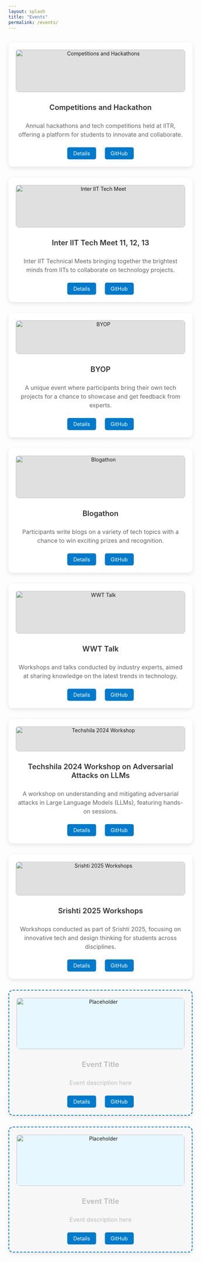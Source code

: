 ```yaml
---
layout: splash
title: "Events"
permalink: /events/
---
```


<style>
/* General Grid Setup */
.event-grid {
  display: grid;
  grid-template-columns: repeat(auto-fit, minmax(250px, 1fr));
  gap: 30px;
  margin-top: 2rem;
}

/* Event Card Container */
.event-card {
  background: #ffffff; /* White background for a clean look */
  padding: 20px;
  border-radius: 12px;
  box-shadow: 0 4px 12px rgba(0, 0, 0, 0.1); /* Soft shadow for depth */
  transition: transform 0.3s ease, box-shadow 0.3s ease;
  text-align: center;
  display: flex;
  flex-direction: column;
  justify-content: space-between;
  height: 300px; /* Keeps card size uniform */
}

.event-card:hover {
  transform: translateY(-5px); /* Subtle lift on hover */
  box-shadow: 0 8px 20px rgba(0, 0, 0, 0.15); /* Deeper shadow on hover */
}

/* Event Image */
.event-card img {
  width: 100%;
  height: auto;
  max-height: 150px; /* Limited height for images */
  object-fit: cover;
  border-radius: 8px;
  background: #e0e0e0; /* Light grey background for placeholder effect */
  margin-bottom: 20px;
  transition: background 0.3s ease;
}

.event-card img:hover {
  background: #bdbdbd; /* Slightly darker grey when hovered */
}

/* Title Text */
.event-card h3 {
  font-size: 1.25rem;
  color: #333; /* Darker text for visibility */
  margin: 10px 0;
  font-weight: 600; /* Bold title for emphasis */
}

/* Event Description */
.event-card p {
  font-size: 1rem;
  color: #666; /* Soft grey text for description */
  line-height: 1.5;
  margin-bottom: 15px;
}

/* Links Section */
.event-links a {
  display: inline-block;
  margin: 8px 10px 0;
  padding: 8px 16px;
  background: #007acc; /* Matching blue */
  color: white;
  border-radius: 5px;
  font-size: 0.9rem;
  text-decoration: none;
  transition: background 0.3s ease;
}

.event-links a:hover {
  background: #005eaa; /* Darker blue for hover effect */
}

/* Placeholder Cards */
.event-card.placeholder {
  background: #f7f7f7; /* Very light background for placeholders */
  border: 2px dashed #007acc; /* Blue dashed border for empty cards */
}

.event-card.placeholder img {
  background: #e6f7ff; /* Light blue background for placeholders */
}

.event-card.placeholder h3 {
  color: #bbb; /* Lighter grey for the title of the placeholder */
}

.event-card.placeholder p {
  color: #bbb; /* Lighter grey for the description of the placeholder */
}
</style>

<!-- Event Grid -->
<div class="event-grid">

  <!-- Event 1: Competitions and Hackathon -->
  <div class="event-card">
    <img src="{{ site.baseurl }}/assets/images/events/competitions-hackathon.jpg" alt="Competitions and Hackathons">
    <h3>Competitions and Hackathon</h3>
    <p>Annual hackathons and tech competitions held at IITR, offering a platform for students to innovate and collaborate.</p>
    <div class="event-links">
      <a href="https://example-link.com" target="_blank">Details</a>
      <a href="https://github.com/example-repo" target="_blank">GitHub</a>
    </div>
  </div>

  <!-- Event 2: Inter IIT Tech Meet 11, 12, 13 -->
  <div class="event-card">
    <img src="{{ site.baseurl }}/assets/images/events/inter-iit-tech-meet.jpg" alt="Inter IIT Tech Meet">
    <h3>Inter IIT Tech Meet 11, 12, 13</h3>
    <p>Inter IIT Technical Meets bringing together the brightest minds from IITs to collaborate on technology projects.</p>
    <div class="event-links">
      <a href="https://example-link.com" target="_blank">Details</a>
      <a href="https://github.com/example-repo" target="_blank">GitHub</a>
    </div>
  </div>

  <!-- Event 3: BYOP (Bring Your Own Project) -->
  <div class="event-card">
    <img src="{{ site.baseurl }}/assets/images/events/byop.jpg" alt="BYOP">
    <h3>BYOP</h3>
    <p>A unique event where participants bring their own tech projects for a chance to showcase and get feedback from experts.</p>
    <div class="event-links">
      <a href="https://example-link.com" target="_blank">Details</a>
      <a href="https://github.com/example-repo" target="_blank">GitHub</a>
    </div>
  </div>

  <!-- Event 4: Blogathon -->
  <div class="event-card">
    <img src="{{ site.baseurl }}/assets/images/events/blogathon.jpg" alt="Blogathon">
    <h3>Blogathon</h3>
    <p>Participants write blogs on a variety of tech topics with a chance to win exciting prizes and recognition.</p>
    <div class="event-links">
      <a href="https://example-link.com" target="_blank">Details</a>
      <a href="https://github.com/example-repo" target="_blank">GitHub</a>
    </div>
  </div>

  <!-- Event 5: WWT Talk (Workshop Talk) -->
  <div class="event-card">
    <img src="{{ site.baseurl }}/assets/images/events/wwt-talk.jpg" alt="WWT Talk">
    <h3>WWT Talk</h3>
    <p>Workshops and talks conducted by industry experts, aimed at sharing knowledge on the latest trends in technology.</p>
    <div class="event-links">
      <a href="https://example-link.com" target="_blank">Details</a>
      <a href="https://github.com/example-repo" target="_blank">GitHub</a>
    </div>
  </div>

  <!-- Event 6: Techshila 2024 Workshop on Adversarial Attacks on LLMs -->
  <div class="event-card">
    <img src="{{ site.baseurl }}/assets/images/events/techshila-2024.jpg" alt="Techshila 2024 Workshop">
    <h3>Techshila 2024 Workshop on Adversarial Attacks on LLMs</h3>
    <p>A workshop on understanding and mitigating adversarial attacks in Large Language Models (LLMs), featuring hands-on sessions.</p>
    <div class="event-links">
      <a href="https://example-link.com" target="_blank">Details</a>
      <a href="https://github.com/example-repo" target="_blank">GitHub</a>
    </div>
  </div>

  <!-- Event 7: Srishti 2025 Workshops -->
  <div class="event-card">
    <img src="{{ site.baseurl }}/assets/images/events/srishti-2025.jpg" alt="Srishti 2025 Workshops">
    <h3>Srishti 2025 Workshops</h3>
    <p>Workshops conducted as part of Srishti 2025, focusing on innovative tech and design thinking for students across disciplines.</p>
    <div class="event-links">
      <a href="https://example-link.com" target="_blank">Details</a>
      <a href="https://github.com/example-repo" target="_blank">GitHub</a>
    </div>
  </div>

  <!-- Placeholder Event Cards -->
  <div class="event-card placeholder">
    <img alt="Placeholder">
    <h3>Event Title</h3>
    <p>Event description here</p>
    <div class="event-links">
      <a href="#">Details</a>
      <a href="#">GitHub</a>
    </div>
  </div>

  <div class="event-card placeholder">
    <img alt="Placeholder">
    <h3>Event Title</h3>
    <p>Event description here</p>
    <div class="event-links">
      <a href="#">Details</a>
      <a href="#">GitHub</a>
    </div>
  </div>

</div>
